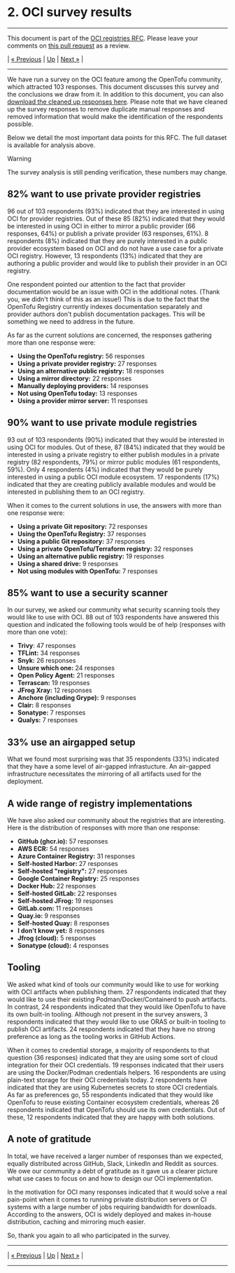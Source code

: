 # 2. OCI survey results

---

This document is part of the [OCI registries RFC](../20241206-oci-registries.md). Please leave your comments on [this pull request](https://github.com/opentofu/opentofu/pull/2163) as a review.

| [« Previous](1-oci-primer.md) | [Up](../20241206-oci-registries.md) | [Next »](3-design-considerations.md) |

---

We have run a survey on the OCI feature among the OpenTofu community, which attracted 103 responses. This document discusses this survey and the conclusions we draw from it. In addition to this document, you can also [download the cleaned up responses here](survey-results.csv). Please note that we have cleaned up the survey responses to remove duplicate manual responses and removed information that would make the identification of the respondents possible.

Below we detail the most important data points for this RFC. The full dataset is available for analysis above.

> [!WARNING]
> The survey analysis is still pending verification, these numbers may change.

## 82% want to use private provider registries

96 out of 103 respondents (93%) indicated that they are interested in using OCI for provider registries. Out of these 85 (82%) indicated that they would be interested in using OCI in either to mirror a public provider (66 responses, 64%) or publish a private provider (63 responses, 61%). 8 respondents (8%) indicated that they are purely interested in a public provider ecosystem based on OCI and do not have a use case for a private OCI registry. However, 13 respondents (13%) indicated that they are authoring a public provider and would like to publish their provider in an OCI registry.

One respondent pointed our attention to the fact that provider documentation would be an issue with OCI in the additional notes. (Thank you, we didn't think of this as an issue!) This is due to the fact that the OpenTofu Registry currently indexes documentation separately and provider authors don't publish documentation packages. This will be something we need to address in the future.

As far as the current solutions are concerned, the responses gathering more than one response were:

- **Using the OpenTofu registry:** 56 responses
- **Using a private provider registry:** 27 responses
- **Using an alternative public registry:** 18 responses
- **Using a mirror directory:** 22 responses
- **Manually deploying providers:** 14 responses
- **Not using OpenTofu today:** 13 responses
- **Using a provider mirror server:** 11 responses

## 90% want to use private module registries

93 out of 103 respondents (90%) indicated that they would be interested in using OCI for modules. Out of these, 87 (84%) indicated that they would be interested in using a private registry to either publish modules in a private registry (82 respondents, 79%) or mirror public modules (61 respondents, 59%). Only 4 respondents (4%) indicated that they would be purely interested in using a public OCI module ecosystem. 17 respondents (17%) indicated that they are creating publicly available modules and would be interested in publishing them to an OCI registry.

When it comes to the current solutions in use, the answers with more than one response were:

- **Using a private Git repository:** 72 responses
- **Using the OpenTofu Registry:** 37 responses
- **Using a public Git repository:** 37 responses
- **Using a private OpenTofu/Terraform registry:** 32 responses
- **Using an alternative public registry:** 19 responses
- **Using a shared drive:** 9 responses
- **Not using modules with OpenTofu:** 7 responses

## 85% want to use a security scanner

In our survey, we asked our community what security scanning tools they would like to use with OCI. 88 out of 103 respondents have answered this question and indicated the following tools would be of help (responses with more than one vote):

- **Trivy**: 47 responses
- **TFLint:** 34 responses
- **Snyk:** 26 responses
- **Unsure which one:** 24 responses
- **Open Policy Agent:** 21 responses
- **Terrascan:** 19 responses
- **JFrog Xray:** 12 responses
- **Anchore (including Grype):** 9 responses
- **Clair:** 8 responses
- **Sonatype:** 7 responses
- **Qualys:** 7 responses

## 33% use an airgapped setup

What we found most surprising was that 35 respondents (33%) indicated that they have a some level of air-gapped infrastucture. An air-gapped infrastructure necessitates the mirroring of all artifacts used for the deployment.

## A wide range of registry implementations

We have also asked our community about the registries that are interesting. Here is the distribution of responses with more than one response:

- **GitHub (ghcr.io):** 57 responses
- **AWS ECR:** 54 responses
- **Azure Container Registry:** 31 responses
- **Self-hosted Harbor:** 27 responses
- **Self-hosted "registry":** 27 responses
- **Google Container Registry:** 25 responses
- **Docker Hub:** 22 responses
- **Self-hosted GitLab:** 22 responses
- **Self-hosted JFrog:** 19 responses
- **GitLab.com:** 11 responses
- **Quay.io:** 9 responses
- **Self-hosted Quay:** 8 responses
- **I don't know yet:** 8 responses
- **Jfrog (cloud):** 5 responses
- **Sonatype (cloud):** 4 responses

## Tooling

We asked what kind of tools our community would like to use for working with OCI artifacts when publishing them. 27 respondents indicated that they would like to use their existing Podman/Docker/Containerd to push artifacts. In contrast, 24 respondents indicated that they would like OpenTofu to have its own built-in tooling. Although not present in the survey answers, 3 respondents indicated that they would like to use ORAS or built-in tooling to publish OCI artifacts. 24 respondents indicated that they have no strong preference as long as the tooling works in GitHub Actions.

When it comes to credential storage, a majority of respondents to that question (36 responses) indicated that they are using some sort of cloud integration for their OCI credentials. 19 responses indicated that their users are using the Docker/Podman credentials helpers. 16 respondents are using plain-text storage for their OCI credentials today. 2 respondents have indicated that they are using Kubernetes secrets to store OCI credentials. As far as preferences go, 55 respondents indicated that they would like OpenTofu to reuse existing Container ecosystem credentials, whereas 26 respondents indicated that OpenTofu should use its own credentials. Out of these, 12 respondents indicated that they are happy with both solutions.

## A note of gratitude

In total, we have received a larger number of responses than we expected, equally distributed across GitHub, Slack, LinkedIn and Reddit as sources. We owe our community a debt of gratitude as it gave us a clearer picture what use cases to focus on and how to design our OCI implementation. 

In the motivation for OCI many responses indicated that it would solve a real pain-point when it comes to running private distribution servers or CI systems with a large number of jobs requiring bandwidth for downloads. According to the answers, OCI is widely deployed and makes in-house distribution, caching and mirroring much easier.

So, thank you again to all who participated in the survey.

---

| [« Previous](1-oci-primer.md) | [Up](../20241206-oci-registries.md) | [Next »](3-design-considerations.md) |

---